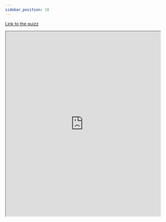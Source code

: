 ```yaml
---
sidebar_position: 18
---
```



[Link to the quizz](https://drive.google.com/file/d/1rsFLMfj4eyPsu2vO8M4GtFeADy9BQdPS/view?usp=drive_link)

<iframe src="https://drive.google.com/file/d/1rsFLMfj4eyPsu2vO8M4GtFeADy9BQdPS/view?usp=drive_link" width="100%" height="600"></iframe>
